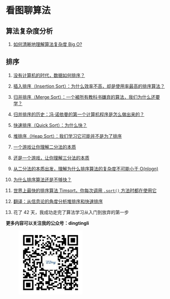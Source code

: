 # 看图聊算法

## 算法复杂度分析 

1. [如何清晰地理解算法复杂度 Big O?](./bigo.md)

## 排序

1. [没有计算机的时代，数据如何排序？](./Sort/IBMpunchcardsort.md)

2. [插入排序（Insertion Sort）：为什么效率不高，却是使用率最高的排序算法？](./Sort/insertionsort.md)

3. [归并排序（Merge Sort）：一个被所有教科书嫌弃的算法，我们为什么还要学？](./Sort/mergesort.md)

4. [归并排序的历史：冯·诺依曼的第一个计算机程序是怎么做出来的？](./Sort/mergesort%20history.md)

5. [快速排序（Quick Sort）：为什么快？](./Sort/quicksort.md)

6. [堆排序（Heap Sort）：我们学习它可能并不是为了排序](./Sort/heapsort.md)

7. [一个游戏让你理解二分法的本质](./Sort/guessgame.md)

8. [还是一个游戏，让你理解三分法的本质](./Sort/weightingproblem.md)

9. [从二分法的本质出发，理解为什么排序算法的复杂度不可能小于 O(nlogn)](./Sort/why%20nlogn%20is%20the%20best%20in%20the%20compare%20sort.md)

10. [为什么排序算法还是不够快？](./Sort/why%20sort%20algorithm%20is%20not%20quick.md)

11. [世界上最快的排序算法 Timsort，你每次调用 `.sort()` 方法时都在使用它](./Sort/timsort.md)

12. [翻译：从信息论的角度分析堆排序和快速排序](./Sort/heapsort%2C%20quicksort%2C%20and%20entropy.md)

13. 花了 42 天，我成功走完了算法学习从入门到放弃的第一步

**更多内容可以关注我的公众号：dingtingli**

<figure>
    <img src="doc/illustrations/mpweixin.jpg" width="200" align="center">
</figure>